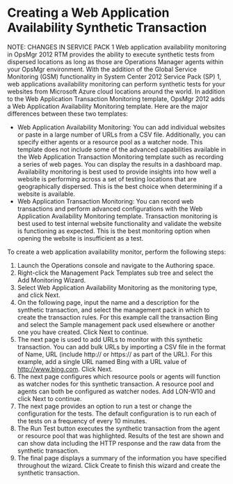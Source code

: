 # Creating a Web Application Availability Synthetic Transaction
NOTE: CHANGES IN SERVICE PACK 1   Web application availability monitoring in OpsMgr 2012 RTM provides the ability to execute synthetic tests from dispersed locations as long as those are Operations Manager agents within your OpsMgr environment. With the addition of the Global Service Monitoring (GSM) functionality in System Center 2012 Service Pack (SP) 1, web applications availability monitoring can perform synthetic tests for your websites from Microsoft Azure cloud locations around the world.
In addition to the Web Application Transaction Monitoring template, OpsMgr 2012 adds a Web Application Availability Monitoring template. Here are the major differences between these two templates:
  - Web Application Availability Monitoring: You can add individual websites or paste in a large number of URLs from a CSV file. Additionally, you can specify either agents or a resource pool as a watcher node. This template does not include some of the advanced capabilities available in the Web Application Transaction Monitoring template such as recording a series of web pages.
You can display the results in a dashboard map. Availability monitoring is best used to provide insights into how well a website is performing across a set of testing locations that are geographically dispersed. This is the best choice when determining if a website is available.
  - Web Application Transaction Monitoring: You can record web transactions and perform advanced configurations with the Web Application Availability Monitoring template. Transaction monitoring is best used to test internal website functionality and validate the website is functioning as expected. This is the best monitoring option when opening the website is insufficient as a test.

To create a web application availability monitor, perform the following steps:
1. Launch the Operations console and navigate to the Authoring space.
2. Right-click the Management Pack Templates sub tree and select the Add Monitoring Wizard.
3. Select Web Application Availability Monitoring as the monitoring type, and click Next.
4. On the following page, input the name and a description for the synthetic transaction, and select the management pack in which to create the transaction rules. For this example call the transaction Bing and select the Sample management pack used elsewhere or another one you have created. Click Next to continue.
5. The next page is used to add URLs to monitor with this synthetic transaction. You can add bulk URLs by importing a CSV file in the format of Name, URL (include http:// or https:// as part of the URL). For this example, add a single URL named Bing with a URL value of http://www.bing.com. Click Next.
6. The next page configures which resource pools or agents will function as watcher nodes for this synthetic transaction. A resource pool and agents can both be configured as watcher nodes. Add LON-W10 and click Next to continue.
7. The next page provides an option to run a test or change the configuration for the tests. The default configuration is to run each of the tests on a frequency of every 10 minutes. 
8. The Run Test button executes the synthetic transaction from the agent or resource pool that was highlighted. Results of the test are shown and can show data including the HTTP response and the raw data from the synthetic transaction.
9. The final page displays a summary of the information you have specified throughout the wizard. Click Create to finish this wizard and create the synthetic transaction.
